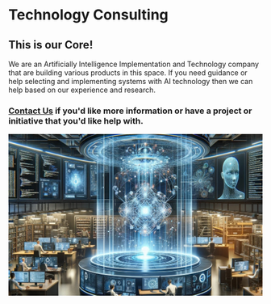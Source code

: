 # Technology Consulting

## This is our Core!

We are an Artificially Intelligence Implementation and Technology company that are building various products in this space. If you need guidance or help selecting and implementing systems with AI technology then we can help based on our experience and research.

### [Contact Us](../contact.html) if you'd like more information or have a project or initiative that you'd like help with.

<img src="./CogniVirtus%20-%20Technology%20Consulting.jpg" alt="Technology Consulting" class="img-full-width">
